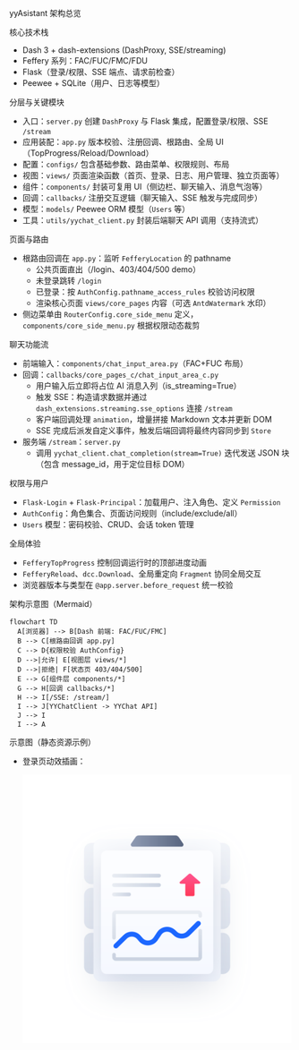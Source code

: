 yyAsistant 架构总览

核心技术栈

- Dash 3 + dash-extensions (DashProxy, SSE/streaming)
- Feffery 系列：FAC/FUC/FMC/FDU
- Flask（登录/权限、SSE 端点、请求前检查）
- Peewee + SQLite（用户、日志等模型）

分层与关键模块

- 入口：`server.py` 创建 `DashProxy` 与 Flask 集成，配置登录/权限、SSE `/stream`
- 应用装配：`app.py` 版本校验、注册回调、根路由、全局 UI（TopProgress/Reload/Download）
- 配置：`configs/` 包含基础参数、路由菜单、权限规则、布局
- 视图：`views/` 页面渲染函数（首页、登录、日志、用户管理、独立页面等）
- 组件：`components/` 封装可复用 UI（侧边栏、聊天输入、消息气泡等）
- 回调：`callbacks/` 注册交互逻辑（聊天输入、SSE 触发与完成同步）
- 模型：`models/` Peewee ORM 模型（`Users` 等）
- 工具：`utils/yychat_client.py` 封装后端聊天 API 调用（支持流式）

页面与路由

- 根路由回调在 `app.py`：监听 `FefferyLocation` 的 pathname
  - 公共页面直出（/login、403/404/500 demo）
  - 未登录跳转 `/login`
  - 已登录：按 `AuthConfig.pathname_access_rules` 校验访问权限
  - 渲染核心页面 `views/core_pages` 内容（可选 `AntdWatermark` 水印）
- 侧边菜单由 `RouterConfig.core_side_menu` 定义，`components/core_side_menu.py` 根据权限动态裁剪

聊天功能流

- 前端输入：`components/chat_input_area.py`（FAC+FUC 布局）
- 回调：`callbacks/core_pages_c/chat_input_area_c.py`
  - 用户输入后立即将占位 AI 消息入列（is_streaming=True）
  - 触发 SSE：构造请求数据并通过 `dash_extensions.streaming.sse_options` 连接 `/stream`
  - 客户端回调处理 `animation`，增量拼接 Markdown 文本并更新 DOM
  - SSE 完成后派发自定义事件，触发后端回调将最终内容同步到 `Store`
- 服务端 `/stream`：`server.py`
  - 调用 `yychat_client.chat_completion(stream=True)` 迭代发送 JSON 块（包含 message_id，用于定位目标 DOM）

权限与用户

- `Flask-Login` + `Flask-Principal`：加载用户、注入角色、定义 `Permission`
- `AuthConfig`：角色集合、页面访问规则（include/exclude/all）
- `Users` 模型：密码校验、CRUD、会话 token 管理

全局体验

- `FefferyTopProgress` 控制回调运行时的顶部进度动画
- `FefferyReload`、`dcc.Download`、全局重定向 `Fragment` 协同全局交互
- 浏览器版本与类型在 `@app.server.before_request` 统一校验

架构示意图（Mermaid）

```mermaid
flowchart TD
  A[浏览器] --> B[Dash 前端: FAC/FUC/FMC]
  B --> C[根路由回调 app.py]
  C --> D{权限校验 AuthConfig}
  D -->|允许| E[视图层 views/*]
  D -->|拒绝| F[状态页 403/404/500]
  E --> G[组件层 components/*]
  G --> H[回调 callbacks/*]
  H --> I[/SSE: /stream/]
  I --> J[YYChatClient -> YYChat API]
  J --> I
  I --> A
```

示意图（静态资源示例）

- 登录页动效插画：

  ![登录插画](/assets/imgs/login/插图2.svg)
